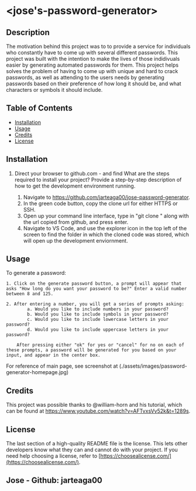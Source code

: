 # <jose's-password-generator>

## Description

The motivation behind this project was to to provide a service for individuals who constantly have to come up with several different passwords. This project was built with the intention to make the lives of those indidivuals easier by generating automated passwords for them. This project helps solves the problem of having to come up with unique and hard to crack passwords, as well as attending to the users needs by generating passwords based on their preference of how long it should be, and what characters or symbols it should include.

## Table of Contents

- [Installation](#installation)
- [Usage](#usage)
- [Credits](#credits)
- [License](#license)

## Installation

1. Direct your browser to github.com - and find What are the steps required to install your project? Provide a step-by-step description of how to get the development environment running.
    
    1. Navigate to https://github.com/jarteaga00/jose-password-generator. 
    2. In the green code button, copy the clone url for either HTTPS or SSH. 
    3. Open up your command line interface, type in "git clone " along with the url copied from github, and press enter. 
    4. Navigate to VS Code, and use the explorer icon in the top left of the screen to find the folder in which the cloned code was stored, which will open up the development enviornment. 

## Usage

To generate a password: 

    1. Click on the generate password button, a prompt will appear that asks "How long do you want your password to be?" Enter a valid number between 8 and 125.  

    2. After entering a number, you will get a series of prompts asking: 
            a. Would you like to include numbers in your password?
            b. Would you like to include symbols in your password? 
            c. Would you like to include lowercase letters in your password? 
            d. Would you like to include uppercase letters in your password? 
        
        After pressing either "ok" for yes or "cancel" for no on each of these prompts, a password will be generated for you based on your input, and appear in the center box.  

For reference of main page, see screenshot at (./assets/images/password-generator-homepage.jpg)

## Credits

This project was possible thanks to @william-horn and his tutorial, which can be found at https://www.youtube.com/watch?v=AFTvxsVv52k&t=1289s. 

## License

The last section of a high-quality README file is the license. This lets other developers know what they can and cannot do with your project. If you need help choosing a license, refer to [https://choosealicense.com/](https://choosealicense.com/).

Jose - Github: jarteaga00
---

